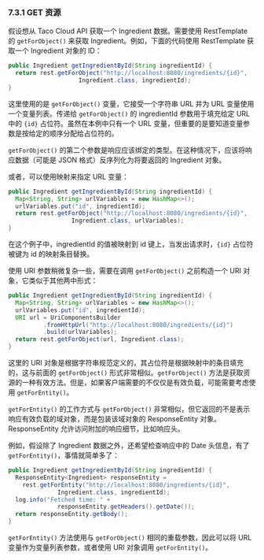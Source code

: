 ### 7.3.1 GET 资源

假设想从 Taco Cloud API 获取一个 Ingredient 数据。需要使用 RestTemplate 的 `getForObject()` 来获取 Ingredient。例如，下面的代码使用 RestTemplate 获取一个 Ingredient 对象的 ID：

```java
public Ingredient getIngredientById(String ingredientId) {
  return rest.getForObject("http://localhost:8080/ingredients/{id}",
                    Ingredient.class, ingredientId);
}
```

这里使用的是 `getForObject()` 变量，它接受一个字符串 URL 并为 URL 变量使用一个变量列表。传递给 `getForObject()` 的 ingredientId 参数用于填充给定 URL 中的 `{id}` 占位符。虽然在本例中只有一个 URL 变量，但重要的是要知道变量参数是按给定的顺序分配给占位符的。

`getForObject()` 的第二个参数是响应应该绑定的类型。在这种情况下，应该将响应数据（可能是 JSON 格式）反序列化为将要返回的 Ingredient 对象。

或者，可以使用映射来指定 URL 变量：

```java
public Ingredient getIngredientById(String ingredientId) {
  Map<String, String> urlVariables = new HashMap<>();
  urlVariables.put("id", ingredientId);
  return rest.getForObject("http://localhost:8080/ingredients/{id}",
                  Ingredient.class, urlVariables);
}
```

在这个例子中，ingredientId 的值被映射到 id 键上，当发出请求时，`{id}` 占位符被键为 id 的映射条目替换。

使用 URI 参数稍微复杂一些，需要在调用 `getForObject()` 之前构造一个 URI 对象，它类似于其他两中形式：

```java
public Ingredient getIngredientById(String ingredientId) {
  Map<String, String> urlVariables = new HashMap<>();
  urlVariables.put("id", ingredientId);
  URI url = UriComponentsBuilder
          .fromHttpUrl("http://localhost:8080/ingredients/{id}")
          .build(urlVariables);
  return rest.getForObject(url, Ingredient.class);
}
```

这里的 URI 对象是根据字符串规范定义的，其占位符是根据映射中的条目填充的，这与前面的 `getForObject()` 形式非常相似。`getForObject()` 方法是获取资源的一种有效方法。但是，如果客户端需要的不仅仅是有效负载，可能需要考虑使用 `getForEntity()`。

`getForEntity()` 的工作方式与 `getForObject()` 非常相似，但它返回的不是表示响应有效负载的域对象，而是包装该域对象的 ResponseEntity 对象。ResponseEntity 允许访问附加的响应细节，比如响应头。

例如，假设除了 Ingredient 数据之外，还希望检查响应中的 Date 头信息，有了 `getForEntity()`，事情就简单多了：

```java
public Ingredient getIngredientById(String ingredientId) {
  ResponseEntity<Ingredient> responseEntity =
    rest.getForEntity("http://localhost:8080/ingredients/{id}",
              Ingredient.class, ingredientId);
  log.info("Fetched time: " +
              responseEntity.getHeaders().getDate());
  return responseEntity.getBody();
}
```

`getForEntity()` 方法使用与 `getForObject()` 相同的重载参数，因此可以将 URL 变量作为变量列表参数，或者使用 URI 对象调用 `getForEntity()`。


